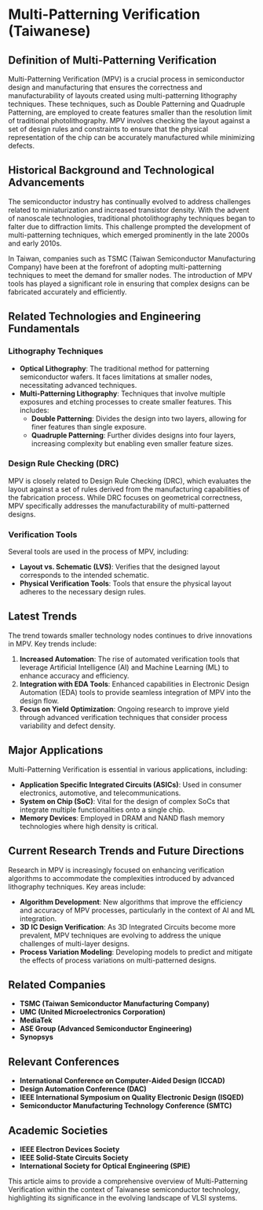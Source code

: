 # Multi-Patterning Verification (Taiwanese)

## Definition of Multi-Patterning Verification

Multi-Patterning Verification (MPV) is a crucial process in semiconductor design and manufacturing that ensures the correctness and manufacturability of layouts created using multi-patterning lithography techniques. These techniques, such as Double Patterning and Quadruple Patterning, are employed to create features smaller than the resolution limit of traditional photolithography. MPV involves checking the layout against a set of design rules and constraints to ensure that the physical representation of the chip can be accurately manufactured while minimizing defects.

## Historical Background and Technological Advancements

The semiconductor industry has continually evolved to address challenges related to miniaturization and increased transistor density. With the advent of nanoscale technologies, traditional photolithography techniques began to falter due to diffraction limits. This challenge prompted the development of multi-patterning techniques, which emerged prominently in the late 2000s and early 2010s. 

In Taiwan, companies such as TSMC (Taiwan Semiconductor Manufacturing Company) have been at the forefront of adopting multi-patterning techniques to meet the demand for smaller nodes. The introduction of MPV tools has played a significant role in ensuring that complex designs can be fabricated accurately and efficiently.

## Related Technologies and Engineering Fundamentals

### Lithography Techniques

- **Optical Lithography**: The traditional method for patterning semiconductor wafers. It faces limitations at smaller nodes, necessitating advanced techniques.
- **Multi-Patterning Lithography**: Techniques that involve multiple exposures and etching processes to create smaller features. This includes:
  - **Double Patterning**: Divides the design into two layers, allowing for finer features than single exposure.
  - **Quadruple Patterning**: Further divides designs into four layers, increasing complexity but enabling even smaller feature sizes.

### Design Rule Checking (DRC)

MPV is closely related to Design Rule Checking (DRC), which evaluates the layout against a set of rules derived from the manufacturing capabilities of the fabrication process. While DRC focuses on geometrical correctness, MPV specifically addresses the manufacturability of multi-patterned designs.

### Verification Tools

Several tools are used in the process of MPV, including:
- **Layout vs. Schematic (LVS)**: Verifies that the designed layout corresponds to the intended schematic.
- **Physical Verification Tools**: Tools that ensure the physical layout adheres to the necessary design rules.

## Latest Trends

The trend towards smaller technology nodes continues to drive innovations in MPV. Key trends include:

1. **Increased Automation**: The rise of automated verification tools that leverage Artificial Intelligence (AI) and Machine Learning (ML) to enhance accuracy and efficiency.
2. **Integration with EDA Tools**: Enhanced capabilities in Electronic Design Automation (EDA) tools to provide seamless integration of MPV into the design flow.
3. **Focus on Yield Optimization**: Ongoing research to improve yield through advanced verification techniques that consider process variability and defect density.

## Major Applications

Multi-Patterning Verification is essential in various applications, including:

- **Application Specific Integrated Circuits (ASICs)**: Used in consumer electronics, automotive, and telecommunications.
- **System on Chip (SoC)**: Vital for the design of complex SoCs that integrate multiple functionalities onto a single chip.
- **Memory Devices**: Employed in DRAM and NAND flash memory technologies where high density is critical.

## Current Research Trends and Future Directions

Research in MPV is increasingly focused on enhancing verification algorithms to accommodate the complexities introduced by advanced lithography techniques. Key areas include:

- **Algorithm Development**: New algorithms that improve the efficiency and accuracy of MPV processes, particularly in the context of AI and ML integration.
- **3D IC Design Verification**: As 3D Integrated Circuits become more prevalent, MPV techniques are evolving to address the unique challenges of multi-layer designs.
- **Process Variation Modeling**: Developing models to predict and mitigate the effects of process variations on multi-patterned designs.

## Related Companies

- **TSMC (Taiwan Semiconductor Manufacturing Company)**
- **UMC (United Microelectronics Corporation)**
- **MediaTek**
- **ASE Group (Advanced Semiconductor Engineering)**
- **Synopsys**

## Relevant Conferences

- **International Conference on Computer-Aided Design (ICCAD)**
- **Design Automation Conference (DAC)**
- **IEEE International Symposium on Quality Electronic Design (ISQED)**
- **Semiconductor Manufacturing Technology Conference (SMTC)**

## Academic Societies

- **IEEE Electron Devices Society**
- **IEEE Solid-State Circuits Society**
- **International Society for Optical Engineering (SPIE)**

This article aims to provide a comprehensive overview of Multi-Patterning Verification within the context of Taiwanese semiconductor technology, highlighting its significance in the evolving landscape of VLSI systems.